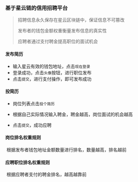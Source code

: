 ### 基于星云链的信用招聘平台

> 招聘信息永久保存在星云区块链中，保证信息不可篡改
>
> 发布者的钱包金额权重衡量发布信息的真实性
>
> 应聘者通过支付聘金提高职位的面试机会



#### 发布简历

* 输入星云有效的钱包地址，点击`现在登录`
* 登录成功，点击`头像`按钮，进行职位发布
* 点击`提交`，进行支付操作，即可发布成功



#### 投简历

* 岗位列表点击`投个简历`

* 根据自己实际情况输入聘金，聘金越高，岗位面试的机会越高

* 点击`提交`，成功应聘

  

#### 岗位排名权重规则

​	根据发布者钱包地址金额数量进行排名，数量越高，排名越前



#### 应聘职位排名权重规则

​	根据应聘者支付的聘金排名，越高越靠前

